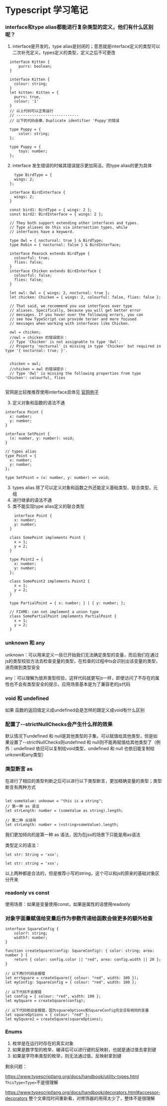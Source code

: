 # Typescript 学习笔记

### interface和type alias都能进行复杂类型的定义，他们有什么区别呢？

1. interface是开发的，type alias是封闭的；意思就是interface定义的类型可以二次补充定义，types定义的类型，定义之后不可更改

```
  interface Kitten {
      purrs: boolean;
  }

  interface Kitten {
    colour: string;
  }
  let kitten: Kitten = {
    purrs: true,
    colour: '1'
  }
  // 以上代码可以正常运行
  // ----------------------------
  // 以下的代码会爆，Duplicate identifier 'Puppy'的错误

  type Puppy = {
      color: string;
  };

  type Puppy = {
      toys: number;
  };

```

2. interface 发生错误的时候其错误提示更加简洁，而type alias的更为具体

```
	type BirdType = {
    wings: 2;
  };
  
  interface BirdInterface {
    wings: 2;
  }
  
  const bird1: BirdType = { wings: 2 };
  const bird2: BirdInterface = { wings: 2 };
  
  // They both support extending other interfaces and types.
  // Type aliases do this via intersection types, while
  // interfaces have a keyword.
  
  type Owl = { nocturnal: true } & BirdType;
  type Robin = { nocturnal: false } & BirdInterface;
  
  interface Peacock extends BirdType {
    colourful: true;
    flies: false;
  }
  interface Chicken extends BirdInterface {
    colourful: false;
    flies: false;
  }
  
  let owl: Owl = { wings: 2, nocturnal: true };
  let chicken: Chicken = { wings: 2, colourful: false, flies: false };
  
  // That said, we recommend you use interfaces over type
  // aliases. Specifically, because you will get better error
  // messages. If you hover over the following errors, you can
  // see how TypeScript can provide terser and more focused
  // messages when working with interfaces like Chicken.
  
  owl = chicken;
  //owl = chicken 的错误提示：
  // Type 'Chicken' is not assignable to type 'Owl'.
  // Property 'nocturnal' is missing in type 'Chicken' but required in type '{ nocturnal: true; }'.
  
  
  chicken = owl;
  //chicken = owl 的错误提示：
  // Type 'Owl' is missing the following properties from type 'Chicken': colourful, flies
  
```

官网是比较推推荐使用interface具体见 [官网例子](https://www.typescriptlang.org/play?e=83#example/types-vs-interfaces)



3. 定义对象和函数的语法不通

```
interface Point {
  x: number;
  y: number;
}

interface SetPoint {
  (x: number, y: number): void;
}

// types alias
type Point = {
  x: number;
  y: number;
};

type SetPoint = (x: number, y: number) => void;

```



3. types alias 除了可以定义对象和函数之外还能定义基础类型、联合类型，元组
4. 进行继承的语法不通
5. 类不能实现type alias定义的联合类型

```
	interface Point {
    x: number;
    y: number;
  }
  
  class SomePoint implements Point {
    x = 1;
    y = 2;
  }
  
  type Point2 = {
    x: number;
    y: number;
  };
  
  class SomePoint2 implements Point2 {
    x = 1;
    y = 2;
  }
  
  type PartialPoint = { x: number; } | { y: number; };
  
  // FIXME: can not implement a union type
  class SomePartialPoint implements PartialPoint {
    x = 1;
    y = 2;
  }
```

### unknown 和 any

unknown：可以用来定义一些已开始我们无法确定类型的变量，而后我们在通过js的类型校验方法去检查变量的类型，在检查的过程中ts会识别出该变量的类型，进而做到类型安全



any：可以理解为放弃类型校验，这样代码就更写js一样，即使访问了不存在的属性也不会有类型安全的提示，应用场景基本是为了兼容老的js代码



### void  和 undefined 

如果 函数的返回值定义成undefined会是怎样的跟定义成void有什么区别



### 配置了--strictNullChecks会产生什么样的效果

默认情况下undefined 和 null是其他类型的子集，可以赋值给其他类型，但是如果设置了--strictNullChecks则undefined 和 null则不能再赋值给其他类型了（例外：undefined 依旧可以复制给void类型，undefined 和 null 也依旧能复制给unkown和any类型）



### 类型断言 as

在进行了相应的类型判断之后可以进行以下类型断言，更加精确变量的类型；类型断言有两种方式

```

let someValue: unknown = "this is a string";
// 第一种 as 语法
let strLength: number = (someValue as string).length;

// 第二种 尖括号
let strLength: number = (<string>someValue).length;
```

我们更加倾向的是第一种 as 语法，因为在jsx的场景下只能是用as语法



类型定义的语法：

```
let str: String = 'xxx';

let str: string = 'xxx';
```

以上两种都是合法的，但是推荐小写的string，这个可以和js的原来的基础对象区分开来



### readonly vs const

使用场景：如果是变量使用const，如果是属性的话使用readonly



### 对象字面量赋值给变量后作为参数传递给函数会做更多的额外检查

```
interface SquareConfig {
    color?: string;
    width?: number;
}

function createSquare(config: SquareConfig): { color: string; area: number } {
    return { color: config.color || "red", area: config.width || 20 };
}

// 以下两行代码会报错
let errSquare = createSquare({ colour: "red", width: 100 });
let myConfig: SquareConfig = { colour: "red", width: 100 };

// 以下代码不会报错
let config = { colour: "red", width: 100 };
let mySquare = createSquare(config);

// 以下代码依旧会报错，因为squareOptions和SquareConfig完全没有相同的变量
let squareOptions = { colour: "red" };
let mySquare2 = createSquare(squareOptions);
```



### Enums

1. 枚举是在运行时存在的真实对象
2. 如果是数字型的枚举，编译后可以进行键的反映射，也就是通过值去拿到键
3. 如果是字符串类型的枚举，则无法通过值，反映射拿到键







剩余问题：

https://www.typescriptlang.org/docs/handbook/utility-types.html `ThisType<Type>`不是很理解

https://www.typescriptlang.org/docs/handbook/decorators.html#accessor-decorators 整个文章找时间重新看，对修饰器的用得太少了，整体不是很理解